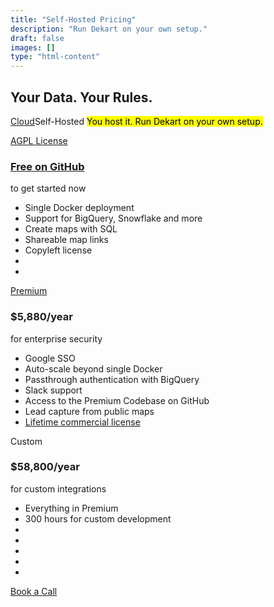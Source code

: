 ```yaml
---
title: "Self-Hosted Pricing"
description: "Run Dekart on your own setup."
draft: false
images: []
type: "html-content"
---
```


<article class="pb-5">
  <div class="pb-3">
    <h1 class="cloud-title display-3"><span>Your Data. Your Rules.</span></h1>
    <p class="lead text-left">
      <span class="btn-group d-inline-block mr-3">
        <a href="/cloud/" class="btn btn-outline-info">Cloud</a><span class="btn btn-info" role="button">Self-Hosted</span>
      </span>
      <span class="d-inline-block">
        <mark>You host it. Run Dekart on your own setup.</mark>
      </span>
    </p>
  </div>
  <div>
    <div class="row row-cols-1 row-cols-md-3 row-cols-sm-1 row-cols-lg-3 no-gutters" id="pricing">
      <div class="col text-center">
        <div class="m-2">
          <div class="card d-block">
            <div class="bg-light p-4 dekart-cloud-price-top">
              <a href="https://github.com/dekart-xyz/dekart" class="btn btn-sm btn-outline-dark font-weight-bold">AGPL License</a>
              <h3 class="font-weight-light">
                <a href="https://github.com/dekart-xyz/dekart">Free on GitHub</a>
              </h3>
              <p class="card-text font-weight-bold">to get started now</p>
            </div>
            <div class="card-body text-left">
              <ul class="list-unstyled">
                <li class="small mb-2">Single Docker deployment</li>
                <li class="small mb-2">Support for BigQuery, Snowflake and more</li>
                <li class="small mb-2">Create maps with SQL</li>
                <li class="small mb-2">Shareable map links</li>
                <li class="small mb-2">Copyleft license</li>
                <li class="small mb-2">&nbsp;</li>
                <li class="small mb-2">&nbsp;</li>
              </ul>
            </div>
          </div>
        </div>
      </div>
      <div class="col text-center">
        <div class="m-2">
          <div class="card">
            <div class="bg-light p-4 dekart-cloud-price-top">
              <a href="http://cloud.dekart.xyz?ref=create-workspace-pricing" class="btn btn-sm btn-primary font-weight-bold">Premium</a>
              <h3 class="font-weight-light">$5,880/year</h3>
              <p class="card-text font-weight-bold">for enterprise security</p>
            </div>
            <div class="card-body text-left">
              <ul class="list-unstyled">
                <li class="small mb-2">Google SSO</li>
                <li class="small mb-2">Auto-scale beyond single Docker</li>
                <li class="small mb-2">Passthrough authentication with BigQuery</li>
                <li class="small mb-2">Slack support</li>
                <li class="small mb-2">Access to the Premium Codebase on GitHub</li>
                <li class="small mb-2">Lead capture from public maps</li>
                <li class="small mb-2">
                  <a target="_blank" href="/legal/dekart-premium-terms/">Lifetime commercial license</a>
                </li>
              </ul>
            </div>
          </div>
        </div>
      </div>
      <div class="col text-center">
        <div class="m-2">
          <div class="card">
            <div class="bg-light p-4 dekart-cloud-price-top">
              <a class="btn btn-sm btn-dark">Custom</a>
              <h3 class="font-weight-light">$58,800/year</h3>
              <p class="card-text font-weight-bold">for custom integrations</p>
            </div>
            <div class="card-body text-left">
              <ul class="list-unstyled">
                <li class="small mb-2">Everything in Premium</li>
                <li class="small mb-2">300 hours for custom development</li>
                <li class="small mb-2">&nbsp;</li>
                <li class="small mb-2">&nbsp;</li>
                <li class="small mb-2">&nbsp;</li>
                <li class="small mb-2">&nbsp;</li>
                <li class="small mb-2">&nbsp;</li>
              </ul>
            </div>
          </div>
        </div>
      </div>
    </div>
    <div class="text-center pt-4 mb-4">
      <p>
        <a class="btn btn-primary btn-lg" href="https://calendly.com/vladi-dekart/30min" role="button">Book a Call</a>
      </p>
    </div>
</article>
